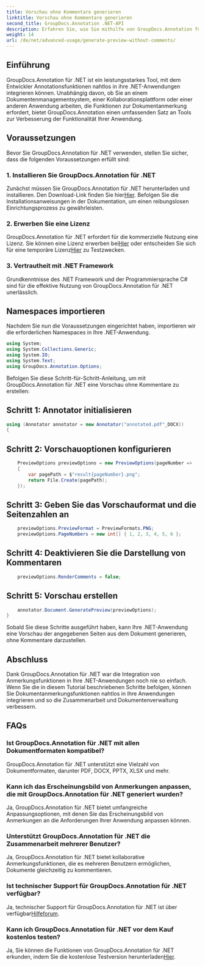 ```yaml
---
title: Vorschau ohne Kommentare generieren
linktitle: Vorschau ohne Kommentare generieren
second_title: GroupDocs.Annotation .NET-API
description: Erfahren Sie, wie Sie mithilfe von GroupDocs.Annotation für .NET Dokumentanmerkungsfunktionen nahtlos in Ihre .NET-Anwendungen integrieren.
weight: 14
url: /de/net/advanced-usage/generate-preview-without-comments/
---
```

## Einführung
GroupDocs.Annotation für .NET ist ein leistungsstarkes Tool, mit dem Entwickler Annotationsfunktionen nahtlos in ihre .NET-Anwendungen integrieren können. Unabhängig davon, ob Sie an einem Dokumentenmanagementsystem, einer Kollaborationsplattform oder einer anderen Anwendung arbeiten, die Funktionen zur Dokumentanmerkung erfordert, bietet GroupDocs.Annotation einen umfassenden Satz an Tools zur Verbesserung der Funktionalität Ihrer Anwendung.
## Voraussetzungen
Bevor Sie GroupDocs.Annotation für .NET verwenden, stellen Sie sicher, dass die folgenden Voraussetzungen erfüllt sind:
### 1. Installieren Sie GroupDocs.Annotation für .NET
 Zunächst müssen Sie GroupDocs.Annotation für .NET herunterladen und installieren. Den Download-Link finden Sie hier[Hier](https://releases.groupdocs.com/annotation/net/). Befolgen Sie die Installationsanweisungen in der Dokumentation, um einen reibungslosen Einrichtungsprozess zu gewährleisten.
### 2. Erwerben Sie eine Lizenz
 GroupDocs.Annotation für .NET erfordert für die kommerzielle Nutzung eine Lizenz. Sie können eine Lizenz erwerben bei[Hier](https://purchase.groupdocs.com/buy) oder entscheiden Sie sich für eine temporäre Lizenz[Hier](https://purchase.groupdocs.com/temporary-license/) zu Testzwecken.
### 3. Vertrautheit mit .NET Framework
Grundkenntnisse des .NET Framework und der Programmiersprache C# sind für die effektive Nutzung von GroupDocs.Annotation für .NET unerlässlich.

## Namespaces importieren
Nachdem Sie nun die Voraussetzungen eingerichtet haben, importieren wir die erforderlichen Namespaces in Ihre .NET-Anwendung.

```csharp
using System;
using System.Collections.Generic;
using System.IO;
using System.Text;
using GroupDocs.Annotation.Options;
```

Befolgen Sie diese Schritt-für-Schritt-Anleitung, um mit GroupDocs.Annotation für .NET eine Vorschau ohne Kommentare zu erstellen:
## Schritt 1: Annotator initialisieren
```csharp
using (Annotator annotator = new Annotator("annotated.pdf"_DOCX))
{
```
## Schritt 2: Vorschauoptionen konfigurieren
```csharp
    PreviewOptions previewOptions = new PreviewOptions(pageNumber =>
    {
        var pagePath = $"result{pageNumber}.png";
        return File.Create(pagePath);
    });
```
## Schritt 3: Geben Sie das Vorschauformat und die Seitenzahlen an
```csharp
    previewOptions.PreviewFormat = PreviewFormats.PNG;
    previewOptions.PageNumbers = new int[] { 1, 2, 3, 4, 5, 6 };
```
## Schritt 4: Deaktivieren Sie die Darstellung von Kommentaren
```csharp
    previewOptions.RenderComments = false;
```
## Schritt 5: Vorschau erstellen
```csharp
    annotator.Document.GeneratePreview(previewOptions);
}
```
Sobald Sie diese Schritte ausgeführt haben, kann Ihre .NET-Anwendung eine Vorschau der angegebenen Seiten aus dem Dokument generieren, ohne Kommentare darzustellen.

## Abschluss
Dank GroupDocs.Annotation für .NET war die Integration von Anmerkungsfunktionen in Ihre .NET-Anwendungen noch nie so einfach. Wenn Sie die in diesem Tutorial beschriebenen Schritte befolgen, können Sie Dokumentanmerkungsfunktionen nahtlos in Ihre Anwendungen integrieren und so die Zusammenarbeit und Dokumentenverwaltung verbessern.
## FAQs
### Ist GroupDocs.Annotation für .NET mit allen Dokumentformaten kompatibel?
GroupDocs.Annotation für .NET unterstützt eine Vielzahl von Dokumentformaten, darunter PDF, DOCX, PPTX, XLSX und mehr.
### Kann ich das Erscheinungsbild von Anmerkungen anpassen, die mit GroupDocs.Annotation für .NET generiert wurden?
Ja, GroupDocs.Annotation für .NET bietet umfangreiche Anpassungsoptionen, mit denen Sie das Erscheinungsbild von Anmerkungen an die Anforderungen Ihrer Anwendung anpassen können.
### Unterstützt GroupDocs.Annotation für .NET die Zusammenarbeit mehrerer Benutzer?
Ja, GroupDocs.Annotation für .NET bietet kollaborative Anmerkungsfunktionen, die es mehreren Benutzern ermöglichen, Dokumente gleichzeitig zu kommentieren.
### Ist technischer Support für GroupDocs.Annotation für .NET verfügbar?
 Ja, technischer Support für GroupDocs.Annotation für .NET ist über verfügbar[Hilfeforum](https://forum.groupdocs.com/c/annotation/10).
### Kann ich GroupDocs.Annotation für .NET vor dem Kauf kostenlos testen?
 Ja, Sie können die Funktionen von GroupDocs.Annotation für .NET erkunden, indem Sie die kostenlose Testversion herunterladen[Hier](https://releases.groupdocs.com/).